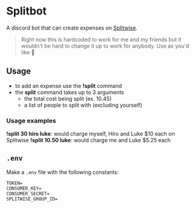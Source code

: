 # Splitbot

A discord bot that can create expenses on [Splitwise](https://www.splitwise.com/).

> Right now this is hardcoded to work for me and my friends but it wouldn't be hard to change it up to work for anybody. Use as you'd like 👾

## Usage

- to add an expense use the **!split** command
- the **split** command takes up to 3 arguments
  - the total cost being split (ex. 10.45)
  - a list of people to split with (excluding yourself)

### Usage examples

**!split 30 hiro luke**: would charge myself, Hiro and Luke $10 each on Splitwise
**!split 10.50 luke**: would charge me and Luke $5.25 each

## `.env`

Make a `.env` file with the following constants:

```
TOKEN=
CONSUMER_KEY=
CONSUMER_SECRET=
SPLITWISE_GROUP_ID=
```
